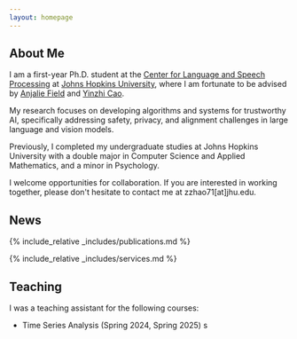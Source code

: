 ```yaml
---
layout: homepage
---
```


## About Me

I am a first-year Ph.D. student at the [Center for Language and Speech Processing](https://www.clsp.jhu.edu/) at [Johns Hopkins University](https://www.jhu.edu/), where I am fortunate to be advised by [Anjalie Field](https://anjalief.github.io/) and [Yinzhi Cao](https://yinzhicao.org/).

My research focuses on developing algorithms and systems for trustworthy AI, specifically addressing safety, privacy, and alignment challenges in large language and vision models.

Previously, I completed my undergraduate studies at Johns Hopkins University with a double major in Computer Science and Applied Mathematics, and a minor in Psychology.

I welcome opportunities for collaboration. If you are interested in working together, please don't hesitate to contact me at zzhao71[at]jhu.edu.

## News


{% include_relative _includes/publications.md %}

{% include_relative _includes/services.md %}

## Teaching
I was a teaching assistant for the following courses:
- Time Series Analysis (Spring 2024, Spring 2025)
s